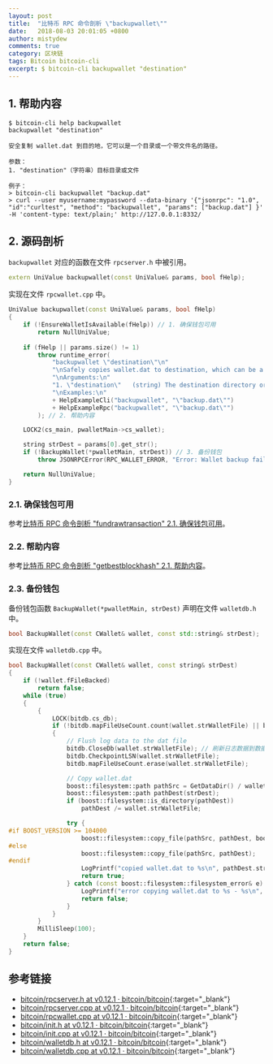 ```yaml
---
layout: post
title:  "比特币 RPC 命令剖析 \"backupwallet\""
date:   2018-08-03 20:01:05 +0800
author: mistydew
comments: true
category: 区块链
tags: Bitcoin bitcoin-cli
excerpt: $ bitcoin-cli backupwallet "destination"
---
```

## 1. 帮助内容

```shell
$ bitcoin-cli help backupwallet
backupwallet "destination"

安全复制 wallet.dat 到目的地，它可以是一个目录或一个带文件名的路径。

参数：
1. "destination"（字符串）目标目录或文件

例子：
> bitcoin-cli backupwallet "backup.dat"
> curl --user myusername:mypassword --data-binary '{"jsonrpc": "1.0", "id":"curltest", "method": "backupwallet", "params": ["backup.dat"] }' -H 'content-type: text/plain;' http://127.0.0.1:8332/
```

## 2. 源码剖析

`backupwallet` 对应的函数在文件 `rpcserver.h` 中被引用。

```cpp
extern UniValue backupwallet(const UniValue& params, bool fHelp);
```

实现在文件 `rpcwallet.cpp` 中。

```cpp
UniValue backupwallet(const UniValue& params, bool fHelp)
{
    if (!EnsureWalletIsAvailable(fHelp)) // 1. 确保钱包可用
        return NullUniValue;
    
    if (fHelp || params.size() != 1)
        throw runtime_error(
            "backupwallet \"destination\"\n"
            "\nSafely copies wallet.dat to destination, which can be a directory or a path with filename.\n"
            "\nArguments:\n"
            "1. \"destination\"   (string) The destination directory or file\n"
            "\nExamples:\n"
            + HelpExampleCli("backupwallet", "\"backup.dat\"")
            + HelpExampleRpc("backupwallet", "\"backup.dat\"")
        ); // 2. 帮助内容

    LOCK2(cs_main, pwalletMain->cs_wallet);

    string strDest = params[0].get_str();
    if (!BackupWallet(*pwalletMain, strDest)) // 3. 备份钱包
        throw JSONRPCError(RPC_WALLET_ERROR, "Error: Wallet backup failed!");

    return NullUniValue;
}
```

### 2.1. 确保钱包可用

参考[比特币 RPC 命令剖析 "fundrawtransaction" 2.1. 确保钱包可用](/blog/2018/07/bitcoin-rpc-command-fundrawtransaction.html#21-确保钱包可用)。

### 2.2. 帮助内容

参考[比特币 RPC 命令剖析 "getbestblockhash" 2.1. 帮助内容](/blog/2018/05/bitcoin-rpc-command-getbestblockhash.html#21-帮助内容)。

### 2.3. 备份钱包

备份钱包函数 `BackupWallet(*pwalletMain, strDest)` 声明在文件 `walletdb.h` 中。

```cpp
bool BackupWallet(const CWallet& wallet, const std::string& strDest);
```

实现在文件 `walletdb.cpp` 中。

```cpp
bool BackupWallet(const CWallet& wallet, const string& strDest)
{
    if (!wallet.fFileBacked)
        return false;
    while (true)
    {
        {
            LOCK(bitdb.cs_db);
            if (!bitdb.mapFileUseCount.count(wallet.strWalletFile) || bitdb.mapFileUseCount[wallet.strWalletFile] == 0)
            {
                // Flush log data to the dat file
                bitdb.CloseDb(wallet.strWalletFile); // 刷新日志数据到数据文件
                bitdb.CheckpointLSN(wallet.strWalletFile);
                bitdb.mapFileUseCount.erase(wallet.strWalletFile);

                // Copy wallet.dat
                boost::filesystem::path pathSrc = GetDataDir() / wallet.strWalletFile; // 复制 wallet.dat
                boost::filesystem::path pathDest(strDest);
                if (boost::filesystem::is_directory(pathDest))
                    pathDest /= wallet.strWalletFile;

                try {
#if BOOST_VERSION >= 104000
                    boost::filesystem::copy_file(pathSrc, pathDest, boost::filesystem::copy_option::overwrite_if_exists);
#else
                    boost::filesystem::copy_file(pathSrc, pathDest);
#endif
                    LogPrintf("copied wallet.dat to %s\n", pathDest.string());
                    return true;
                } catch (const boost::filesystem::filesystem_error& e) {
                    LogPrintf("error copying wallet.dat to %s - %s\n", pathDest.string(), e.what());
                    return false;
                }
            }
        }
        MilliSleep(100);
    }
    return false;
}
```

## 参考链接

* [bitcoin/rpcserver.h at v0.12.1 · bitcoin/bitcoin](https://github.com/bitcoin/bitcoin/blob/v0.12.1/src/rpcserver.h){:target="_blank"}
* [bitcoin/rpcserver.cpp at v0.12.1 · bitcoin/bitcoin](https://github.com/bitcoin/bitcoin/blob/v0.12.1/src/rpcserver.cpp){:target="_blank"}
* [bitcoin/rpcwallet.cpp at v0.12.1 · bitcoin/bitcoin](https://github.com/bitcoin/bitcoin/blob/v0.12.1/src/wallet/rpcwallet.cpp){:target="_blank"}
* [bitcoin/init.h at v0.12.1 · bitcoin/bitcoin](https://github.com/bitcoin/bitcoin/blob/v0.12.1/src/init.h){:target="_blank"}
* [bitcoin/init.cpp at v0.12.1 · bitcoin/bitcoin](https://github.com/bitcoin/bitcoin/blob/v0.12.1/src/init.cpp){:target="_blank"}
* [bitcoin/walletdb.h at v0.12.1 · bitcoin/bitcoin](https://github.com/bitcoin/bitcoin/blob/v0.12.1/src/wallet/walletdb.h){:target="_blank"}
* [bitcoin/walletdb.cpp at v0.12.1 · bitcoin/bitcoin](https://github.com/bitcoin/bitcoin/blob/v0.12.1/src/wallet/walletdb.cpp){:target="_blank"}
